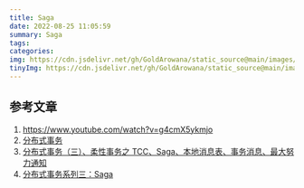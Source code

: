 ```yaml
---
title: Saga
date: 2022-08-25 11:05:59
summary: Saga
tags:
categories:
img: https://cdn.jsdelivr.net/gh/GoldArowana/static_source@main/images/cover/co165-m.jpg
tinyImg: https://cdn.jsdelivr.net/gh/GoldArowana/static_source@main/images/tiny/cover/co165.jpg
---
```


## 参考文章
1. https://www.youtube.com/watch?v=g4cmX5ykmjo
1. [分布式事务](https://github.com/doocs/advanced-java/blob/main/docs/distributed-system/distributed-transaction.md)
1. [分布式事务（三）、柔性事务之 TCC、Saga、本地消息表、事务消息、最大努力通知](https://www.modb.pro/db/69276)
1. [分布式事务系列三：Saga](https://zhuanlan.zhihu.com/p/95852045)